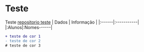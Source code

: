 # Teste
Teste
[repositorio teste](https://github.com/josephmisiti/awesome-machine-learning)
| Dados | Informação |
|:------|:-----------|
|:Alunos|:Nomes------|

```diff
+ teste de cor 1
- teste de cor 2
# teste de cor 3
```
